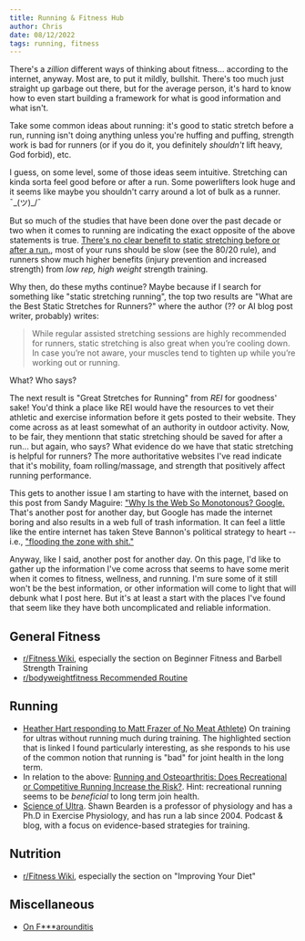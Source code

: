 ```yaml
---
title: Running & Fitness Hub
author: Chris
date: 08/12/2022
tags: running, fitness
---
```


There's a _zillion_ different ways of thinking about fitness... according to the internet, anyway. Most are, to put it mildly, bullshit. There's too much just straight up garbage out there, but for the average person, it's hard to know how to even start building a framework for what is good information and what isn't.

Take some common ideas about running: it's good to static stretch before a run, running isn't doing anything unless you're huffing and puffing, strength work is bad for runners (or if you do it, you definitely _shouldn't_ lift heavy, God forbid), etc.

I guess, on some level, some of those ideas seem intuitive. Stretching can kinda sorta feel good before or after a run. Some powerlifters look huge and it seems like maybe you shouldn't carry around a lot of bulk as a runner. ¯\_(ツ)_/¯

But so much of the studies that have been done over the past decade or two when it comes to running are indicating the exact opposite of the above statements is true. [There's no clear benefit to static stretching before or after a run.](https://www.nbcnews.com/health/health-news/cdc-stretching-doesn-t-prevent-injuries-flna1c9445108), most of your runs should be slow (see the 80/20 rule), and runners show much higher benefits (injury prevention and increased strength) from _low rep, high weight_ strength training. 

Why then, do these myths continue? Maybe because if I search for something like "static stretching running", the top two results are "What are the Best Static Stretches for Runners?" where the author (?? or AI blog post writer, probably) writes:

> While regular assisted stretching sessions are highly recommended for runners, static stretching is also great when you’re cooling down. In case you’re not aware, your muscles tend to tighten up while you’re working out or running.

What? Who says?

The next result is "Great Stretches for Running" from _REI_ for goodness' sake! You'd think a place like REI would have the resources to vet their athletic and exercise information before it gets posted to their website. They come across as at least somewhat of an authority in outdoor activity. Now, to be fair, they mentionn that static stretching should be saved for after a run... but again, who says? What evidence do we have that static stretching is helpful for runners? The more authoritative websites I've read indicate that it's mobility, foam rolling/massage, and strength that positively affect running performance.

This gets to another issue I am starting to have with the internet, based on this post from Sandy Maguire: ["Why Is the Web So Monotonous? Google.](https://reasonablypolymorphic.com/blog/monotonous-web/index.html) That's another post for another day, but Google has made the internet boring and also results in a web full of trash information. It can feel a little like the entire internet has taken Steve Bannon's political strategy to heart -- i.e., ["flooding the zone with shit."](https://www.vox.com/policy-and-politics/2020/1/16/20991816/impeachment-trial-trump-bannon-misinformation)

Anyway, like I said, another post for another day. On this page, I'd like to gather up the information I've come across that seems to have some merit when it comes to fitness, wellness, and running. I'm sure some of it still won't be the best information, or other information will come to light that will debunk what I post here. But it's at least a start with the places I've found that seem like they have both uncomplicated and reliable information.

## General Fitness
- [r/Fitness Wiki](https://thefitness.wiki/routines/r-fitness-basic-beginner-routine/), especially the section on Beginner Fitness and Barbell Strength Training
- [r/bodyweightfitness Recommended Routine](https://www.reddit.com/r/bodyweightfitness/wiki/kb/recommended_routine/)

## Running
- [Heather Hart responding to Matt Frazer of No Meat Athlete](https://www.nomeatathlete.com/crossfit-endurance-training/#:~:text=3.%20OK%20so,anyone%20is%20interested!)) On training for ultras without running much during training. The highlighted section that is linked I found particularly interesting, as she responds to his use of the common notion that running is "bad" for joint health in the long term.
- In relation to the above: [Running and Osteoarthritis: Does Recreational or Competitive Running Increase the Risk?](https://www.jospt.org/doi/full/10.2519/jospt.2017.0505). Hint: recreational running seems to be _beneficial_ to long term join health.
- [Science of Ultra](https://www.scienceofultra.com/). Shawn Bearden is a professor of physiology and has a Ph.D in Exercise Physiology, and has run a lab since 2004. Podcast & blog, with a focus on evidence-based strategies for training.

## Nutrition
- [r/Fitness Wiki](https://thefitness.wiki/improving-your-diet/), especially the section on "Improving Your Diet"

## Miscellaneous
- [On F***arounditis](https://leangains.com/fuckarounditis/)